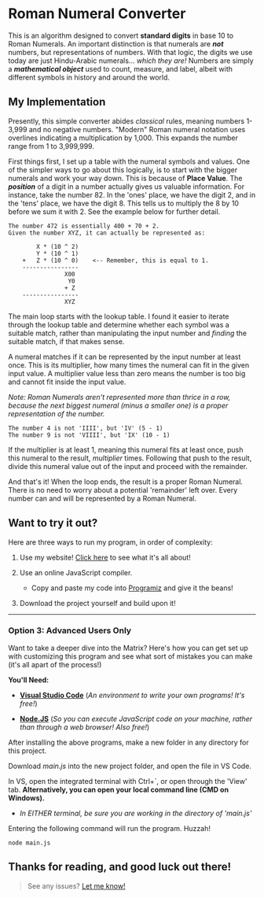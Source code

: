 # Roman Numeral Converter

This is an algorithm designed to convert **standard digits** in base 10 to Roman Numerals. An important distinction is that numerals are ***not*** numbers, but representations of numbers. With that logic, the digits we use today are just Hindu-Arabic numerals... *which they are!* Numbers are simply a ***mathematical object*** used to count, measure, and label, albeit with different symbols in history and around the world.

## My Implementation

Presently, this simple converter abides *classical* rules, meaning numbers 1-3,999 and no negative numbers. "Modern" Roman numeral notation uses overlines indicating a multiplication by 1,000. This expands the number range from 1 to 3,999,999. 

First things first, I set up a table with the numeral symbols and values. One of the simpler ways to go about this logically, is to start with the bigger numerals and work your way down. This is because of **Place Value**. The ***position*** of a digit in a number actually gives us valuable information. For instance, take the number 82. In the 'ones' place, we have the digit 2, and in the 'tens' place, we have the digit 8. This tells us to multiply the 8 by 10 before we sum it with 2. See the example below for further detail. 

    The number 472 is essentially 400 + 70 + 2.
    Given the number XYZ, it can actually be represented as:

            X * (10 ^ 2)
            Y * (10 ^ 1)
        +   Z * (10 ^ 0)    <-- Remember, this is equal to 1.
        ----------------
                    X00
                     Y0
                    + Z
        ----------------
                    XYZ


The main loop starts with the lookup table. I found it easier to iterate through the lookup table and determine whether each symbol was a suitable match, rather than manipulating the input number and *finding* the suitable match, if that makes sense. 

A numeral matches if it can be represented by the input number at least once. This is its multiplier, how many times the numeral can fit in the given input value. A multiplier value less than zero means the number is too big and cannot fit inside the input value.

*Note: Roman Numerals aren't represented more than thrice in a row, because the next biggest numeral (minus a smaller one) is a proper representation of the number.*

    The number 4 is not 'IIII', but 'IV' (5 - 1)
    The number 9 is not 'VIIII', but 'IX' (10 - 1)

If the multiplier is at least 1, meaning this numeral fits at least once, push this numeral to the result, *multiplier* times. Following that push to the result, divide this numeral value out of the input and proceed with the remainder. 

And that's it! When the loop ends, the result is a proper Roman Numeral. There is no need to worry about a potential 'remainder' left over. Every number can and will be represented by a Roman Numeral.

## Want to try it out?
Here are three ways to run my program, in order of complexity:

1) Use my website! [Click here](https://www.DeveloperSean.com) to see what it's all about!

2) Use an online JavaScript compiler.
    - Copy and paste my code into [Programiz](https://www.programiz.com/javascript/online-compiler/) and give it the beans!

3) Download the project yourself and build upon it! 

---

### Option 3: Advanced Users Only
Want to take a deeper dive into the Matrix? Here's how you can get set up with customizing 
this program and see what sort of mistakes you can make (it's all apart of the process!)  

**You'll Need:**

* [**Visual Studio Code**](https://code.visualstudio.com/) (*An environment to write your own programs! It's free!*)

* [**Node.JS**](https://nodejs.org/en) (*So you can execute JavaScript code on your machine, rather than through a web browser! Also free!*)

After installing the above programs, make a new folder in any directory for this project.  

Download *main.js* into the new project folder, and open the file in VS Code.  

In VS, open the integrated terminal with Ctrl+`, or open through the 'View' tab. **Alternatively, you can open your local command line (CMD on Windows).**  
- *In EITHER terminal, be sure you are working in the directory of 'main.js'*  

Entering the following command will run the program. Huzzah!

```
node main.js
```

Thanks for reading, and good luck out there!
---
> See any issues? [Let me know!](https://www.DeveloperSean.com)